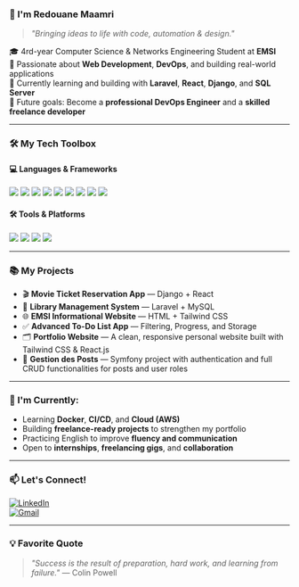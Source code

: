 ### 👋 I'm Redouane Maamri                            
> *"Bringing ideas to life with code, automation & design."*

🎓 4rd-year Computer Science & Networks Engineering Student at **EMSI**  
🧠 Passionate about **Web Development**, **DevOps**, and building real-world applications  
🚀 Currently learning and building with **Laravel**, **React**, **Django**, and **SQL Server**  
🎯 Future goals: Become a **professional DevOps Engineer** and a **skilled freelance developer**

---

### 🛠️ My Tech Toolbox

#### 💻 Languages & Frameworks
<p>
  <img src="https://img.shields.io/badge/JavaScript-F7DF1E?style=flat&logo=javascript&logoColor=black" />
  <img src="https://img.shields.io/badge/PHP-777BB4?style=flat&logo=php&logoColor=white" />
  <img src="https://img.shields.io/badge/Python-3776AB?style=flat&logo=python&logoColor=white" />
  <img src="https://img.shields.io/badge/React-20232A?style=flat&logo=react&logoColor=61DAFB" />
  <img src="https://img.shields.io/badge/Laravel-FF2D20?style=flat&logo=laravel&logoColor=white" />
  <img src="https://img.shields.io/badge/Django-092E20?style=flat&logo=django&logoColor=white" />
  <img src="https://img.shields.io/badge/Symfony-000000?style=flat&logo=symfony&logoColor=white" />
  <img src="https://img.shields.io/badge/Tailwind_CSS-38B2AC?style=flat&logo=tailwind-css&logoColor=white" />
  <img src="https://img.shields.io/badge/SQL_Server-CC2927?style=flat&logo=microsoft-sql-server&logoColor=white" />
</p>

#### 🛠️ Tools & Platforms
<p>
  <img src="https://img.shields.io/badge/Git-F05032?style=flat&logo=git&logoColor=white" />
  <img src="https://img.shields.io/badge/GitHub-181717?style=flat&logo=github&logoColor=white" />
  <img src="https://img.shields.io/badge/Linux-FCC624?style=flat&logo=linux&logoColor=black" />
  <img src="https://img.shields.io/badge/VS_Code-007ACC?style=flat&logo=visual-studio-code&logoColor=white" />
</p>

---

### 📚 My Projects

- 🎬 **Movie Ticket Reservation App** — Django + React  
- 📖 **Library Management System** — Laravel + MySQL  
- 🌐 **EMSI Informational Website** — HTML + Tailwind CSS  
- ✅ **Advanced To-Do List App** — Filtering, Progress, and Storage  
- 🗂️ **Portfolio Website** — A clean, responsive personal website built with Tailwind CSS & React.js 
- 📝 **Gestion des Posts** — Symfony project with authentication and full CRUD functionalities for posts and user roles

---

### 🌱 I'm Currently:

- Learning **Docker**, **CI/CD**, and **Cloud (AWS)**  
- Building **freelance-ready projects** to strengthen my portfolio  
- Practicing English to improve **fluency and communication**  
- Open to **internships**, **freelancing gigs**, and **collaboration**

---

### 📫 Let's Connect!

[![LinkedIn](https://img.shields.io/badge/LinkedIn-blue?style=flat&logo=linkedin&logoColor=white)](https://www.linkedin.com/in/redouane-maamri-487895292/)  
[![Gmail](https://img.shields.io/badge/Gmail-D14836?style=flat&logo=gmail&logoColor=white)](mailto:maamriredouane9@gmail.com)

---

### 💡 Favorite Quote  
> *"Success is the result of preparation, hard work, and learning from failure."* — Colin Powell
